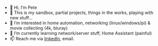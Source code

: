 - 👋 Hi, I’m Pete
- 💞️ This is my sandbox, partial projects, things in the works, playing with new stuff...
- 👀 I’m interested in home automation, networking (linux/windows/pi) & movie collecting (4k, bluray)
- 🌱 I’m currently learning network/server stuff, Home Assistant (painful)
- 📫 Reach me via <a href="https://www.linkedin.com/in/peteschroeder/">linkedIn</a>, email.
<!---
pschroeder70/pschroeder70 is a ✨ special ✨ repository because its `README.md` (this file) appears on your GitHub profile.
You can click the Preview link to take a look at your changes.
--->
